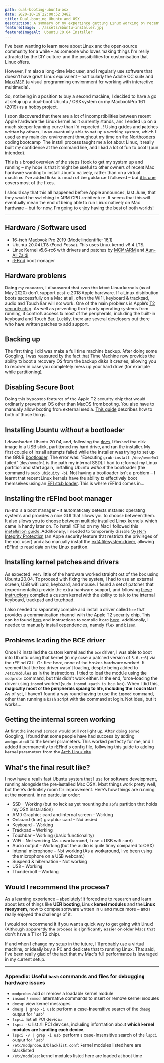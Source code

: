 ```yaml
---
path: dual-booting-ubuntu-osx
date: 2020-10-19T22:00:52.348Z
title: Dual-booting Ubuntu and OSX
description: A summary of my experience getting Linux working on recent Apple hardware
featuredImage: ../assets/ubuntu-installer.jpg
featuredImageAlt: Ubuntu 20.04 Installer
---
```

I've been wanting to learn more about Linux and the open-source community for a while – as someone who loves making things I'm really attracted by the DIY culture, and the possibilities for customisation that Linux offers.

However, I'm also a long-time Mac user, and I regularly use software that doesn't have great Linux equivalent – particularly the Adobe CC suite and [Max/MSP](https://en.wikipedia.org/wiki/Max_(software)) (a visual programming environment for working with interactive multimedia).

So, not being in a position to buy a second machine, I decided to have a go at setup up a dual-boot Ubuntu / OSX system on my MacbookPro 16,1 (2019) as a hobby project. 

I soon discovered that there are a lot of incompatibilities between recent Apple hardware the Linux kernel as it currently stands, and I ended up on a much steeper learning curve than I'd expected...! Using guides and patches written by others, I was eventually able to set up a working system, which I used as my main dev environment throughout my time on the [Northcoders](https://www.northcoders.com/) coding bootcamp. The install process taught me a lot about Linux, it really built my confidence at the command line, and I had a lot of fun to boot! (pun intended).

This is a broad overview of the steps I took to get my system up and running – my hope is that it might be useful to other owners of recent Mac hardware wanting to install Ubuntu natively, rather than on a virtual machine. 
I've added links to much of the guidance I followed – but [this one](https://gist.github.com/gbrow004/096f845c8fe8d03ef9009fbb87b781a4) covers most of the fixes.

I should say that this all happened before Apple announced, last June, that they would be switching to ARM CPU architecture. It seems that this will eventually mean the end of being able to run Linux natively on Mac hardware – but for now, I'm going to enjoy having the best of both worlds!

- - -

## Hardware / Software used

* 16-inch Macbook Pro 2019 (Model indentifier 16,1)
* Ubuntu 20.04 LTS (Focal Fossa). This uses Linux kernel v5.4 LTS.
* Linux Kernel v5.6-rc6 with drivers and patches by [MCMrARM](https://github.com/MCMrARM/mbp2018-bridge-drv) and [
  Aun-Ali Zaidi](https://github.com/aunali1/linux-mbp-arch)
* [rEFInd](https://www.rodsbooks.com/refind/) boot manager

## Hardware problems

Doing my research, I discovered that even the latest Linux kernels (as of May 2020) don’t support post-c.2018 Apple hardware. If a Linux distribution boots successfully on a Mac at all, often the WiFi, keyboard & trackpad, audio and Touch Bar will not work. One of the main problems is Apple’s [T2 security chip](https://support.apple.com/en-us/HT208862). As well as preventing third-party operating systems from running, it controls access to most of the peripherals, including the built-in keyboard and Touch Bar. Luckily, there are several developers out there who have written patches to add support.

## Backing up

The first thing I did was make a full time machine backup. After doing some Googling, I was reassured by the fact that Time Machine now provides the ability to boot a recovery OS from the backup disks it creates, allowing you to recover in case you completely mess up your hard drive (for example while partitioning).

## Disabling Secure Boot

Doing this bypasses features of the Apple T2 security chip that would ordinarily prevent an OS other than MacOS from booting. You also have to manually allow booting from external media. [This guide](https://support.apple.com/en-gb/HT208198) describes how to both of those things.

## Installing Ubuntu *without* a bootloader

I downloaded Ubuntu 20.04, and, following the [docs](https://ubuntu.com/tutorials/install-ubuntu-desktop#1-overview) I flashed the disk image to a USB stick, partitioned my hard drive, and ran the installer. My first couple of install attempts failed while the installer was trying to set up the GRUB [bootloader](https://linuxhint.com/what-is-a-boot-loader/). The error was: "Executing `grub-install /dev/nvme0n1` failed" (`dev/nvme0n1` is the path my internal SSD). I had to reformat my Linux partition and start again, installing Ubuntu *without* the bootloader (the command is `sudo ubiquity -b`). Not having a bootloader isn't a problem – I learnt that recent Linux kernels have the ability to effectively boot themselves using an [EFI stub loader](https://www.rodsbooks.com/efi-bootloaders/efistub.html). This is where rEFInd comes in...

## Installing the rEFInd boot manager

 rEFInd is a boot manager – it automatically detects installed operating systems and provides a nice GUI that allows you to choose between them. It also allows you to choose between multiple installed Linux kernels, which came in handy later on. To install rEFInd on my Mac I followed this [installation guide](https://www.rodsbooks.com/refind/installing.html). Additionally, I needed to temporarily disable [System Integrity Protection](https://www.macworld.co.uk/how-to/how-turn-off-mac-os-x-system-integrity-protection-rootless-3638975/) (an Apple security feature that restricts the privileges of the root user) and also manually install the [ext4 filesystem driver](https://www.rodsbooks.com/refind/drivers.html#installing), allowing rEFInd to read data on the Linux partition.

## Installing kernel patches and drivers

As expected, very little of the hardware worked straight out of the box using Ubuntu 20.04. To proceed with fixing the system, I had to use an external screen, USB wifi card, keyboard, and mouse. I found  a set of patches that (experimentally) provide the extra hardware support, and following [these instructions](https://gist.github.com/gbrow004/096f845c8fe8d03ef9009fbb87b781a4#compiling-a-new-kernel-with-patches-to-complete-almost-the-functionality-of-your-mbp) compiled a custom kernel with the ability to talk to the internal keyboard, trackpad and touchpad.

I also needed to separately compile and install a driver called `bce` that provides a communication channel with the Apple T2 security chip. This can be found [here](https://github.com/MCMrARM/mbp2018-bridge-drv) and instructions to compile it are [here](https://gist.github.com/gbrow004/096f845c8fe8d03ef9009fbb87b781a4#keyboardtouchpad). Additionally, I needed to manually install dependencies, namely `flex` and `bison`.

## Problems loading the BCE driver

Once I’d installed the custom kernel and the `bce` driver, I was able to boot into Ubuntu using that kernel (in my case a patched version of `5.6-rc6`) via the rEFInd GUI. On first boot, none of the broken hardware worked. It seemed that the `bce` driver wasn't loading, despite being added to `/etc/modules` as in the instructions. I tried to load the module using the `modprobe` command, but this didn't work either. In the end, force-loading the driver using `insmod` worked (`sudo insmod <path to bce.ko>`). When I did this, **magically most of the peripherals sprang to life, including the Touch Bar!**  As of yet, I haven’t found a way round having to use the `insmod` command, other than running a `bash` script with the command at login. Not ideal, but it works...

## Getting the internal screen working

At first the internal screen would still not light up. After doing some Googling, I found that some people have had success by adding `amdgpu.dc=0` to the kernel parameters. This worked perfectly for me, and I added it permanently to rEFInd's config file, following this guide to adding kernel parameters from the [Arch Linux site](https://wiki.archlinux.org/index.php/kernel_parameters#rEFInd).

## What's the final result like?

I now have a really fast Ubuntu system that I use for software development, running alongside the pre-installed Mac OSX. Most things work pretty well, but there’s definitely room for improvement. Here’s how things are running at the moment, in no particular order:

* SSD - Working (but no luck as yet mounting the `apfs` partition that holds my OSX installation)
* AMD Graphics card and internal screen – Working
* Onboard (Intel) graphics card – Not tested
* Keyboard – Working
* Trackpad – Working
* Touchbar – Working (basic functionality)
* WiFi – Not working (As a workaround, I use a USB wifi card)
* Audio output – Working (but the audio is quite tinny compared to OSX)
* Internal microphone – Not working (As a workaround, I've been using the microphone on a USB webcam.)
* Suspend & hibernation – Not working
* USB – Working
* Thunderbolt – Working

## Would I recommend the process?

As a learning experience – absolutely! It forced me to research and learn about lots of things like **UEFI booting**, Linux **kernel modules** and the **Linux filesystem**, how to compile software written in C and much more – and I really enjoyed the challenge of it.

I would not recommend it if you want a quick way to get going with Linux! (Although apparently the process is significantly easier on older Macs that don't have a T1 or T2 chip).

If and when I change my setup in the future, I'll probably use a virtual machine, or ideally buy a PC and dedicate that to running Linux. That said, I've been really glad of the fact that my Mac's full performance is leveraged in my current setup.

- - -

### Appendix: Useful `bash` commands and files for debugging hardware issues

* `modprobe`: add or remove a loadable kernel module
* `insmod` / `rmmod`: alternative commands to insert or remove kernel modules
* `dmesg`: view kernel messages
* `dmesg | grep -i usb`: perform a case-**i**nsensitive search of the `dmesg` output for "usb"
* `lspci`: list all PCI devices
* `lspci -k`: list all PCI devices, including information about **which kernel modules are handling each device**.
* `lspci -v | grep -i usb`: perform a case-**i**nsensitive search of the `lspci` output for "usb"
* `/etc/modprobe.d/blacklist.conf`: kernel modules listed here are blacklisted
* `/etc/modules`: kernel modules listed here are loaded at boot time